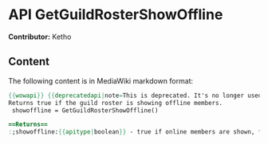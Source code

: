 # API GetGuildRosterShowOffline

**Contributor:** Ketho

## Content

The following content is in MediaWiki markdown format:

```mediawiki
{{wowapi}} {{deprecatedapi|note=This is deprecated. It's no longer used in FrameXML and seems to always return true.}}
Returns true if the guild roster is showing offline members.
 showoffline = GetGuildRosterShowOffline() 

==Returns==
:;showoffline:{{apitype|boolean}} - true if online members are shown, false otherwise.
```